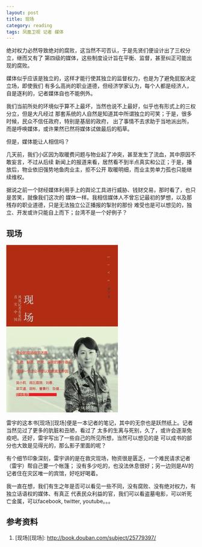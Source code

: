 ```yaml
---
layout: post
title: 现场
category: reading
tags: 凤凰卫视 记者 媒体
---
```


绝对权力必然导致绝对的腐败，这当然不可否认，于是先贤们便设计出了三权分立，继而又有了
第四级的媒体，这些制度设计旨在平衡、监督，甚至纠正可能出现的腐败。

媒体似乎应该是独立的，这样才能行使其独立的监督权力，也是为了避免屁股决定立场，即使我们
有多么高尚的职业道德，但经济学家认为，每个人都是经济人，自是逐利的，记者媒体自也不能例外。

我们当前所处的环境似乎算不上最坏，当然也说不上最好，似乎也有形式上的三权分立，但是大凡经过
那套系统的人自然是知道其中所谓独立的可笑；于是，很多时候，民众不信任政府，特别是基层的政府，
出了事情不去求助于当地派出所，而是呼唤媒体，或许果然已然将媒体试做最后的稻草。

但是，媒体能让人相信吗？

几天前，我们小区因为取暖费问题与物业起了冲突，甚至发生了流血，其中原因不敢妄言，不过从后续
新闻上的报道来看，居然看不到半点真实和公正；于是，播放后，物业依旧强势地鱼肉业主，拒不公开
取暖明细，而业主势单力孤也只能继续维权。

据说之前一个财经媒体利用手上的舆论工具进行威胁、钱财交易，那时看了，也只是苦笑，就像我们这次的
媒体一样。我相信媒体人不曾忘记最初的梦想，以及那残存的职业道德，只是无法独立公正播报的掣肘的那份
难受也是可以想见的，独立、开发或许只能自上而下；台湾不是一个好例子？

## 现场

![xianchang](/assets/images/xianchang.jpg)

雷宇的这本书[现场][现场]便是一本记者的笔记，其中的无奈也是跃然纸上。记者当然见过了更多的肮脏和丑陋，看过了
太多的生离与死别，久了，或许会逐渐免疫吧。还好，雷宇写出了一些自己的所见所想，当然可以想见的是
可以成书的部分也大致是见得光的，那么影子里面的呢？

有个细节印象深刻，雷宇讲的是在救灾现场，物资很是匮乏，一个难民请求记者（雷宇）帮自己要一个帐篷；
没有多少吃的，也没法休息很好；另一边则是AV的记者住在灾区唯一的宾馆，好吃好喝着。

我一直在想，我们有生之年是否可以看见一些不同，没有腐败、没有绝对权力，有独立话语权的媒体、有真正
代表民众利益的官，我们可以看盗墓电影，可以听死亡金属，可以facebook, twitter, youtube。。。


## 参考资料

1. [现场][现场]: http://book.douban.com/subject/25779397/



